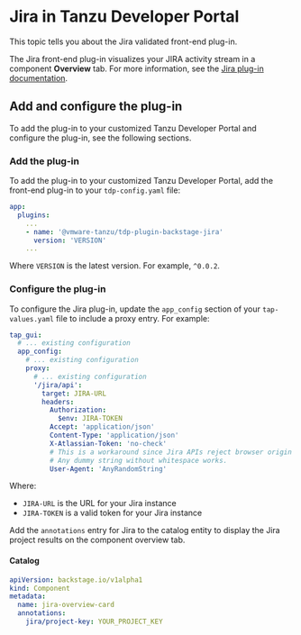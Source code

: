 # Jira in Tanzu Developer Portal

This topic tells you about the Jira validated front-end plug-in.

The Jira front-end plug-in visualizes your JIRA activity stream in a component **Overview** tab.
For more information, see the
[Jira plug-in documentation](https://github.com/RoadieHQ/roadie-backstage-plugins/tree/main/plugins/frontend/backstage-plugin-jira).

## <a id="add-and-configure"></a> Add and configure the plug-in

To add the plug-in to your customized Tanzu Developer Portal and configure the plug-in, see the
following sections.

### <a id="add-plug-in"></a> Add the plug-in

To add the plug-in to your customized Tanzu Developer Portal, add the front-end plug-in to your
`tdp-config.yaml` file:

```yaml
app:
  plugins:
    ...
    - name: '@vmware-tanzu/tdp-plugin-backstage-jira'
      version: 'VERSION'
    ...
```

Where `VERSION` is the latest version. For example, `^0.0.2`.

### <a id="configure-plug-in"></a> Configure the plug-in

To configure the Jira plug-in, update the `app_config` section of your `tap-values.yaml` file to
include a proxy entry. For example:

```yaml
tap_gui:
  # ... existing configuration
  app_config:
    # ... existing configuration
    proxy:
      # ... existing configuration
      '/jira/api':
        target: JIRA-URL
        headers:
          Authorization:
            $env: JIRA-TOKEN
          Accept: 'application/json'
          Content-Type: 'application/json'
          X-Atlassian-Token: 'no-check'
          # This is a workaround since Jira APIs reject browser origin requests.
          # Any dummy string without whitespace works.
          User-Agent: 'AnyRandomString'
```

Where:

- `JIRA-URL` is the URL for your Jira instance
- `JIRA-TOKEN` is a valid token for your Jira instance

Add the `annotations` entry for Jira to the catalog entity to display the Jira project results on
the component overview tab.

#### <a id="catalog"></a> Catalog

```yaml
apiVersion: backstage.io/v1alpha1
kind: Component
metadata:
  name: jira-overview-card
  annotations:
    jira/project-key: YOUR_PROJECT_KEY
```